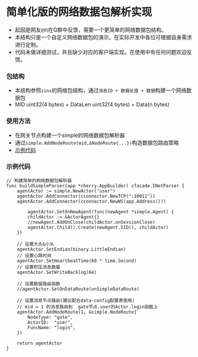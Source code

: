 # 简单化版的网络数据包解析实现
- 起因是网友`@刘`在Q群中反馈，需要一个更简单的网络数据包结构。
- 本结构只是一个自定义网络数据包的演示。在实际开发中各位可根据自身需求进行定制。
- 代码未做详细测试，并且缺少对应的客户端实现。在使用中有任何问题欢迎反馈。


### 包结构
- 本结构参照`zinx`的网络包结构，通过`消息ID + 数据长度 + 数据`构建一个网络数据包
- MID uint32(4 bytes) +  DataLen uint32(4 bytes) + Data(n bytes)


### 使用方法
- 在网关节点构建一个simple的网络数据包解析器
- 通过`simple.AddNodeRoute(mid,&NodeRoute{...})`构造数据包路由策略
- [示例代码](https://cherry-game/examples/tree/master/demo_cluster/nodes/gate/gate.go)

### 示例代码
```
// 构建简单的网络数据包解析器
func buildSimpleParser(app *cherry.AppBuilder) cfacade.INetParser {
    agentActor := simple.NewActor("user")
    agentActor.AddConnector(cconnector.NewTCP(":10011"))
    agentActor.AddConnector(cconnector.NewWS(app.Address()))
	
        agentActor.SetOnNewAgent(func(newAgent *simple.Agent) {
        childActor := &ActorAgent{}
        //newAgent.AddOnClose(childActor.onSessionClose)
        agentActor.Child().Create(newAgent.SID(), childActor)
    })

    // 设置大头&小头
    agentActor.SetEndian(binary.LittleEndian)
    // 设置心跳时间
    agentActor.SetHeartbeatTime(60 * time.Second)
    // 设置积压消息数量
    agentActor.SetWriteBacklog(64)

    // 设置数据路由函数
    //agentActor.SetOnDataRoute(onSimpleDataRoute)

    // 设置消息节点路由(建议配合data-config配置表使用)
    // mid = 1 的消息路由到  gate节点.user的Actor.login函数上
    agentActor.AddNodeRoute(1, &simple.NodeRoute{
        NodeType: "gate",
        ActorID:  "user",
        FuncName: "login",
    })
	
    return agentActor
}
```